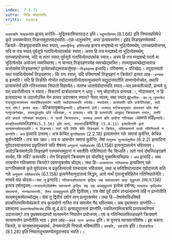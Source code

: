 ```yaml
---
index:  7.1.71
sutra:  तिङि चोदात्तवति
vritti:  nyasa
---
```


`यत्प्रपचति यत्प्रकरोति` झ्र्यत् करोति--मुद्रितकाशिकापाठःट इति। `यद्वृत्तान्नित्यम्` (8.1.66) इति निघातप्रतिषेधे कृते उभयमप्येतत् तिङन्तमुदात्तवद्भवति--एकं धातुस्वरेण, अपरं प्रत्ययस्वरेण।
इहेदं तिङग्रहणमेवमर्थं क्रियते--तिङ्युदात्तवति यथा स्यात्, `आमन्द्रैरिन्द्र हरिभिर्याहि` इत्यत्र मन्द्रशब्दे मा भूदित्येवमर्थम्; एतच्चाप्रयोजनम्, यदि स तत्र स्यात् पूर्वसूत्रे गतावित्येतदपार्थकं स्यात्। अस्य हि तत्र मन्द्रशब्दे मा भूदित्येवमर्थम्; एतच्चाप्रयोजनम्, यदि स ततर स्यात् पूर्वसूत्रे गतावित्येतदपार्थकं स्यात्। अस्य हि तत्र मन्द्रशब्दे परतो मा भूदित्येतदेव अयोजनं व्यवस्थितम्। न चान्यत् तिङ्ग्रहणस्येह व्यवच्छेद्यमस्ति। तस्माद्व्यवच्छेद्याभावान्न कर्त्तव्यमेव तिङ्ग्रहणम्? इत्येतच्चोद्यमपाकर्त्तुमाह--`तिङ्ग्रहणम्` इत्यादि। परिमाणम् = परिच्छेदः। तदुदात्तवतो यथा स्यादित्येवमर्थं तिङ्ग्रहणम्। किं पनः स्यात्, यदि परिमाणार्थं तिङ्ग्रहणं न क्रियेत? इत्यत आह--`अन्यथा हि` इत्यादि। यदि हि तिङीति नोप्येत तदोदात्तवतीत्येतावत्युच्यमाने यद्युदात्तवतीति सामान्येनोच्येत, तथापि प्रत्यासत्तेर्यं प्रति गतिस्तस्यव निघातो विज्ञायेत। ततश्च धातावेवोदात्तवति स्यात्--यत् प्रवचतीत्यादौ, प्रत्यये तु यत् प्रकरोतीत्यत्र न स्यात्। विकरणो ह्यत्रोदात्तवान् न धातुः। ननु चोदात्तोऽत्र प्रत्यय#ः, नोदात्तवान्, न हि प्रत्ययादन्यः स उदात्तोऽस्ति येन प्रत्यय उदात्तवान् स्यात्? नैतत् सारम्; यथा स्यात् झ्र्`नास्ति--का।मु।पुस्तकेट यत्राद्युदात्तत्वमस्य व्यपदेशिवद्भावेन भवति तथोदात्तत्वमपि स्यादेव। स्यादेतत्। प्रत्ययमपि प्रति प्रादेर्गतिसंज्ञा, ततो नायं दोषः? इत्यत आह--`यत्क्रियायुक्ताः` इत्यादि। इतिकरणो हेतौ। यस्मात् यत्क्रियायुक्ताः प्रादयस्तं प्रति तेषां गत्युपसर्गसंज्ञा, तस्माद्धातुमेव प्रति गतिसंज्ञा, न प्रत्ययम्। यदि हि प्रत्ययोऽपि धातुवत् क्रियावचन स्यात्, तमपि प्रति प्रादयो गतिसंज्ञां प्रपद्येरन्। न चासौ क्रियावचनः, तस्मान्न प्रत्ययं प्रति प्रादीनां गतिसंज्ञाः।
`आमन्ते तर्हि` इत्यादि। प्रपचतितरामिति `तिङश्च` (5.3.56) इति तरप्, तदन्तात् `किमेत्तिङ्` (5.4.11) इत्यादिनामि कृते सत्यामन्तमेतद्भवति। न तिङन्तम्। ततो यदि तिङि चेति तिङग्रहणं न क्रियेत, तस्मिन्नामन्ते परतो गतिनिघातो न प्राप्नोति। अत्र` इत्यादि उत्तरम्। अत्र केचित् `कुगतिप्रादयः` (2.2.18) इत्यामन्तेन गतेः समासं कुर्वन्ति, केचिन्न कुर्वन्त्येवेति। तत्र त्रयः पक्षाः। तत्र य आमन्तेन समासं कुर्वन्ति, तेषां `तत्पुरुष तुल्यार्थतूतीया` (6.2.2) इत्यादिना पूर्वपदस्याव्ययस्य प्रकृतिस्वरे सति शेषस्य `अनुदात्तं पदमेकवर्जम्` (6.1.158) इत्यनुदात्तत्वेन भवितव्यम्। अतोऽक्रियमाणेऽपि तिङ्ग्रहणे परमामन्तमुदात्तं न भवतीति गतिनिघातो नैव सिध्यति। ततो नायं दोषस्तिङ्ग्रहणे सत्येव, किं तर्हि? असत्यपि। तेन तिङ्ग्रहणे क्रियमाण एव चोदयितुं युक्तमित्यभिप्रायः।
`अथ` इत्यादि। अथ तरबन्तेन गतिसमासः क्रियते? एवमप्युक्तमेव चोद्यम्। तथा हि--`तरबन्तस्य गतिसमासः` इत्यस्मिन् पक्षे प्राग्गतिसमासे कृते पूर्वपदस्य च प्रकृतिस्वरत्वे पश्चादामा भवितव्यम्, तथा च सतिशिष्टत्वादाम एवोदात्तत्वे सति गतेः `अनुदात्तं पदेमेकवर्जम्` (6.1.158) इत्यनेनैवानुदात्तत्वं सिद्धम्, अतो नार्थं एतत्सूत्रविहितेन गतिनिघातेनेति। वाभावे वाह चोदकः--`येषां तु` इत्यादि। `गतिकारकीपपदानां कृद्भिः सह समासवचनं प्राक् सुबुत्पत्तेः` (व्या.प.138) इत्यत्र दर्शनद्वयम्--`गत्यादयोऽविशेषेण समस्यन्ते कृद्भिः सह सह प्राक्सुबुत्पत्तेः` इत्येकं दर्शनम्; `गत्यादयः कृद्भिरेव समस्यन्ते, नान्यप्रत्ययान्तैः, तैश्च प्राक्सुबुत्पत्तेः` इति द्वितीयम्। तत्र येषां पूर्वं दर्शनं तान्प्रत्यामन्ते तर्हि न प्राप्नोतीति सत्यमयुक्तमेतच्चोद्यम्। येषां तु द्वितीयं दर्शनं तान् प्रत्युरक्तमेव। तथा हि--तेषामेवंविधविषये प्रपचतितरामित्येवंप्रकारे यत्र कृत्प्रयोगो नास्ति तत्र समासेन नैव भवितव्यम्। अथ पृथक्स्वरः प्राप्नोति--प्रशब्दस्य `उपसर्गाश्चाभिवर्जम्` (फि.सू.4.81) इत्याद्युदात्तत्वं प्राप्नोति, पचतितरामित्यत्रापि प्रत्ययस्वरेणाम उदात्तत्वम्? तत्र पृथक्स्वरप्राप्तौ सत्यामनेन निघातेन प्रयोजनम्। एष च गतिनिघातस्तिङग्रहणे क्रियमाणे सत्यामन्तेन प्राप्नोतीति भावः। इतर आह--`तदर्थ यत्नः कर्त्तव्यः` इति। स पुनरत्र व्याख्यानविशेषः। इह चकारः क्रियते, स चानुक्तसमुच्चयार्थः, तेनामन्तेऽपि निघातो भविष्यतीति।
`प्रपचति, प्रकरोति` इति। `तिङङतिङ` (8.1.28) इति निघातादुभयमप्येतदुदात्तवन्न भवति।।

